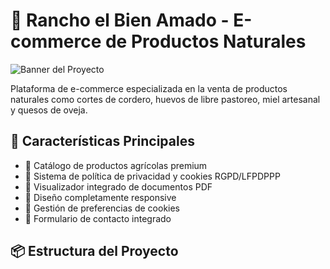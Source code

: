 # 🐑 Rancho el Bien Amado - E-commerce de Productos Naturales

![Banner del Proyecto](public/public/Rancho.jpg) <!-- Opcional: añade tu imagen banner -->

Plataforma de e-commerce especializada en la venta de productos naturales como cortes de cordero, huevos de libre pastoreo, miel artesanal y quesos de oveja.

## 🚀 Características Principales

- 🛒 Catálogo de productos agrícolas premium
- 🔐 Sistema de política de privacidad y cookies RGPD/LFPDPPP
- 📄 Visualizador integrado de documentos PDF
- 📱 Diseño completamente responsive
- 🍪 Gestión de preferencias de cookies
- 📝 Formulario de contacto integrado

## 📦 Estructura del Proyecto
